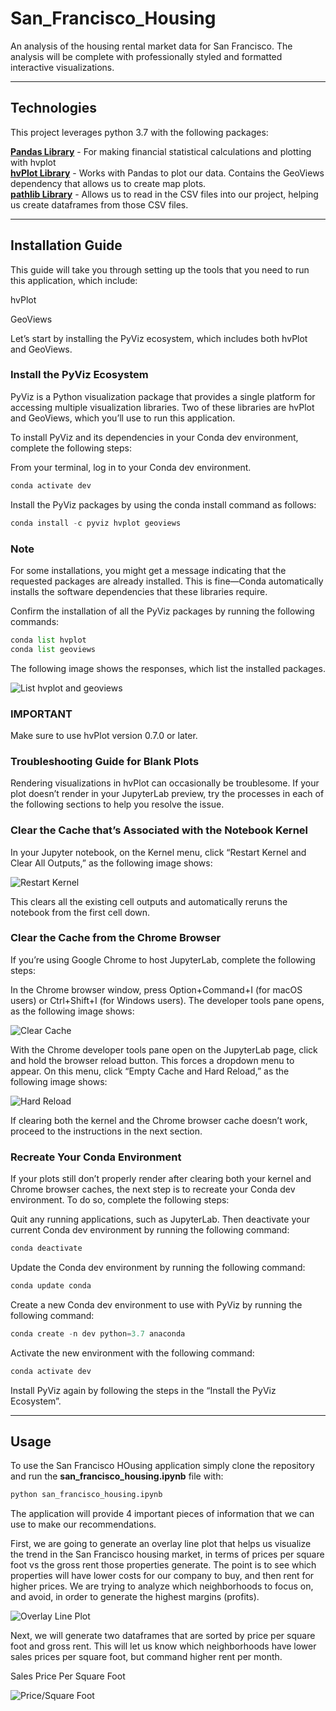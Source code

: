 # San_Francisco_Housing
An analysis of the housing rental market data for San Francisco. The analysis will be complete with professionally styled and formatted interactive visualizations.

---

## Technologies

This project leverages python 3.7 with the following packages:

**[Pandas Library](https://pandas.pydata.org/)** - For making financial statistical calculations and plotting with hvplot<br>
**[hvPlot Library](https://hvplot.holoviz.org/)** - Works with Pandas to plot our data. Contains the GeoViews dependency that allows us to create map plots.<br>
**[pathlib Library](https://pathlib.readthedocs.io/en/pep428/)** - Allows us to read in the CSV files into our project, helping us create dataframes from those CSV files.

---

## Installation Guide

This guide will take you through setting up the tools that you need to run this application, which include:

hvPlot

GeoViews

Let’s start by installing the PyViz ecosystem, which includes both hvPlot and GeoViews.

### Install the PyViz Ecosystem

PyViz is a Python visualization package that provides a single platform for accessing multiple visualization libraries. Two of these libraries are hvPlot and GeoViews, which you’ll use to run this application.

To install PyViz and its dependencies in your Conda dev environment, complete the following steps:

From your terminal, log in to your Conda dev environment.

```python
conda activate dev
```

Install the PyViz packages by using the conda install command as follows:

```python
conda install -c pyviz hvplot geoviews
```

### Note
For some installations, you might get a message indicating that the requested packages are already installed. This is fine—Conda automatically installs the software dependencies that these libraries require.

Confirm the installation of all the PyViz packages by running the following commands:

```python
conda list hvplot
conda list geoviews
```

The following image shows the responses, which list the installed packages.

![List hvplot and geoviews](list_hv_gv.png)

### IMPORTANT

Make sure to use hvPlot version 0.7.0 or later.

### Troubleshooting Guide for Blank Plots

Rendering visualizations in hvPlot can occasionally be troublesome. If your plot doesn’t render in your JupyterLab preview, try the processes in each of the following sections to help you resolve the issue.

### Clear the Cache that’s Associated with the Notebook Kernel

In your Jupyter notebook, on the Kernel menu, click “Restart Kernel and Clear All Outputs,” as the following image shows:

![Restart Kernel](restart_kernel.png)

This clears all the existing cell outputs and automatically reruns the notebook from the first cell down.

### Clear the Cache from the Chrome Browser

If you’re using Google Chrome to host JupyterLab, complete the following steps:

In the Chrome browser window, press Option+Command+I (for macOS users) or Ctrl+Shift+I (for Windows users). The developer tools pane opens, as the following image shows:

![Clear Cache](clear_cache.png)

With the Chrome developer tools pane open on the JupyterLab page, click and hold the browser reload button. This forces a dropdown menu to appear. On this menu, click “Empty Cache and Hard Reload,” as the following image shows:

![Hard Reload](hard_reload.png)

If clearing both the kernel and the Chrome browser cache doesn’t work, proceed to the instructions in the next section.

### Recreate Your Conda Environment

If your plots still don’t properly render after clearing both your kernel and Chrome browser caches, the next step is to recreate your Conda dev environment. To do so, complete the following steps:

Quit any running applications, such as JupyterLab. Then deactivate your current Conda dev environment by running the following command:

```python
conda deactivate
```

Update the Conda dev environment by running the following command:

```python
conda update conda
```

Create a new Conda dev environment to use with PyViz by running the following command:

```python
conda create -n dev python=3.7 anaconda
```

Activate the new environment with the following command:

```python
conda activate dev
```

Install PyViz again by following the steps in the “Install the PyViz Ecosystem”.

---

## Usage

To use the San Francisco HOusing application simply clone the repository and run the **san_francisco_housing.ipynb** file with:

```python
python san_francisco_housing.ipynb
```

The application will provide 4 important pieces of information that we can use to make our recommendations.

First, we are going to generate an overlay line plot that helps us visualize the trend in the San Francisco housing market, in terms of prices per square foot vs the gross rent those properties generate. The point is to see which properties will have lower costs for our company to buy, and then rent for higher prices. We are trying to analyze which neighborhoods to focus on, and avoid, in order to generate the highest margins (profits).

![Overlay Line Plot](overlay_line_plot.png)

Next, we will generate two dataframes that are sorted by price per square foot and gross rent. This will let us know which neighborhoods have lower sales prices per square foot, but command higher rent per month.

Sales Price Per Square Foot

![Price/Square Foot](price_sqr_foot_sort.png)
